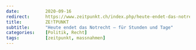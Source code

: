 ```yaml
---
date:          2020-09-16
redirect:      https://www.zeitpunkt.ch/index.php/heute-endet-das-notrecht-fuer-stunden-und-tage
title:         ZE!TPUNKT
subtitle:      "Heute endet das Notrecht – für Stunden und Tage"
categories:    [Politik, Recht]
tags:          [zeitpunkt, massnahmen]
---
```

